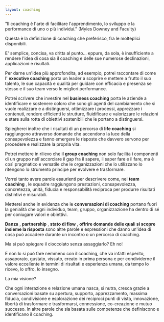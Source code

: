 ```yaml
---
layout: coaching
---
```


<!-- **Coaching: the genius insideout** -->

"Il coaching è l'arte di facilitare l'apprendimento, lo sviluppo e la performance di uno o più individui." (Myles Downey and Faculty)

Questa è la definizione di coaching che preferisco, fra le molteplici disponibili.

E' semplice, concisa, va dritta al punto… eppure, da sola, è insufficiente a rendere l'idea di cosa sia il coaching e delle sue numerose declinazioni, applicazioni e risultati.

Per darne un'idea più approfondita, ad esempio, potrei raccontare di come l' **executive coaching** porta un leader a scoprire e mettere a frutto il suo talento, le sue capacità e qualità per guidare con efficacia e presenza se stesso e il suo team verso le migliori performance.

Potrei scrivere che investire nel **business coaching** porta le aziende a identificare e sostenere coloro che sono gli agenti del cambiamento che si vuole realizzare e a distinguersi, ottimizzare i processi, apprezzare i contenuti, rendere efficienti le strutture, fluidificare e valorizzare le relazioni e stare sulla rotta di obiettivi sostenibili che le portano a distinguersi.

Spiegherei inoltre che i risultati di un percorso di **life coaching** si raggiungono attraverso domande che accendono la luce della consapevolezza e fanno emergere le risposte che davvero servono per procedere e realizzare la propria vita.

Potrei mettere in rilievo che il **group coaching** non solo facilita i componenti di un gruppo nell'accorciare il gap fra il sapere, il saper fare e il fare, ma è così pragmatico e versatile che le organizzazioni che lo utilizzano lo ritengono lo strumento principe per evolvere e trasformare.

Vorrei tanto avere parole esaurienti per descrivere come, nel **team coaching** , le squadre raggiungono prestazioni, consapevolezza, concretezza, unità, fiducia e responsabilità reciproca per produrre risultati distintivi e misurabili.

Metterei anche in evidenza che le **conversazioni di coaching** portano fuori la genialità che ogni individuo, team, gruppo, organizzazione ha dentro di sé per coniugare valori e obiettivi.

**Danza** , **partnership** , **stato di flow** , **offrire domande delle quali si scopre insieme la risposta** sono altre parole e espressioni che danno un'idea di cosa può accadere durante un incontro o un percorso di coaching.

Ma si può spiegare il cioccolato senza assaggiarlo?  Eh no!

E non lo si può fare nemmeno con il coaching, che va infatti esperito, assaporato, gustato, vissuto, creato in prima persona e per condividerne il valore eccellente in termini di risultati e esperienza umana, da tempo lo ricevo, lo offro, lo insegno.

La mia visione?

Che ogni interazione e relazione umana nasca, si nutra, cresca grazie a conversazioni basate su apertura, supporto, apprezzamento, massima fiducia, condivisione e esplorazione dei reciproci punti di vista, innovazione, libertà di trasformare e trasformarsi, connessione, co-creazione e mutuo successo. In altre parole che sia basata sulle competenze che definiscono e identificano il coaching.

